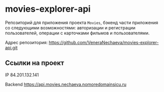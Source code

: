 # movies-explorer-api
Репозиторий для приложения проекта `Movies`, бэкенд части приложения со следующими возможностями: авторизации и регистрации пользователей, операции с карточками фильмов и пользователями. 

Адрес репозитория: https://github.com/VeneraNechaeva/movies-explorer-api.git

## Ссылки на проект

IP 84.201.132.141

Backend https://api.movies.nechaeva.nomoredomainsicu.ru
